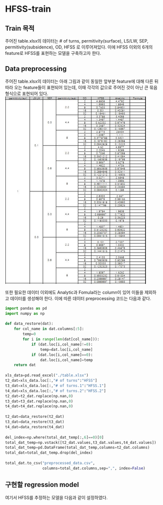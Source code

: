 # HFSS-train

## Train 목적
주어진 table.xlsx의 데이터는 # of turns, permitivity(surface), LS/LW, SEP, permitivity(subsidence), OD, HFSS 로 이루어져있다.
이에 HFSS 이외의 6개의 feature로 HFSS를 표현하는 모델을 구축하고자 한다.

## Data preprocessing
주어진 table.xlsx의 데이터는 아래 그림과 같이 동일한 앞부분 feature에 대해 다른 뒤따라 오는 feature들이 표현되어 있는데, 이때 각각의 값으로 주어진 것이 아닌 큰 묶음 형식으로 표현되어 있다.
![img](./img/example.JPG)

또한 필요한 데이터 이외에도 Analytic과 Fomula라는 column이 있어 이들을 제외하고 데이터를 생성해야 한다. 이에 따른 데이터 preprocessing 코드는 다음과 같다.

```python
import pandas as pd
import numpy as np

def data_restore(dat):
    for col_name in dat.columns[:5]:
        temp=0
        for i in range(len(dat[col_name])):
            if (dat.loc[i,col_name]!=0):
                temp=dat.loc[i,col_name]
            if (dat.loc[i,col_name]==0):
                dat.loc[i,col_name]=temp
    return dat

xls_data=pd.read_excel("./table.xlsx")
t2_dat=xls_data.loc[:,"# of turns":"HFSS"]
t3_dat=xls_data.loc[:,"# of turns.1":"HFSS.1"]
t4_dat=xls_data.loc[:,"# of turns.2":"HFSS.2"]
t2_dat=t2_dat.replace(np.nan,0)
t3_dat=t3_dat.replace(np.nan,0)
t4_dat=t4_dat.replace(np.nan,0)

t2_dat=data_restore(t2_dat)
t3_dat=data_restore(t3_dat)
t4_dat=data_restore(t4_dat)

del_index=np.where(total_dat_temp[:,6]==0)[0]
total_dat_temp=np.vstack([t2_dat.values,t3_dat.values,t4_dat.values])
total_dat_temp=pd.DataFrame(total_dat_temp,columns=t2_dat.columns)
total_dat=total_dat_temp.drop(del_index)

total_dat.to_csv("preprocessed_data.csv",
                 columns=total_dat.columns,sep=",", index=False)
```
## 구현할 regression model
여기서 HFSS를 추정하는 모델을 다음과 같이 설정하였다.


